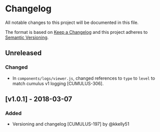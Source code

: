 # Changelog
All notable changes to this project will be documented in this file.

The format is based on [Keep a Changelog](http://keepachangelog.com/en/1.0.0/)
and this project adheres to [Semantic Versioning](http://semver.org/spec/v2.0.0.html).

## Unreleased

### Changed
- In `components/logs/viewer.js`, changed references to `type` to `level` to match cumulus v1 logging [CUMULUS-306].

## [v1.0.1] - 2018-03-07

### Added
- Versioning and changelog [CUMULUS-197] by @kkelly51
